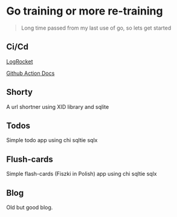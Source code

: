 # Go training or more re-training

> Long time passed from my last use of go, so lets get started

## Ci/Cd

[LogRocket](https://blog.logrocket.com/creating-separate-monorepo-ci-cd-pipelines-github-actions/)

[Github Action Docs](https://docs.github.com/en/actions/using-workflows/storing-workflow-data-as-artifacts)

## Shorty

A url shortner using XID library and sqlite

## Todos

Simple todo app using chi sqltie sqlx

## Flush-cards

Simple flash-cards (Fiszki in Polish) app using chi sqltie sqlx

## Blog

Old but good blog.
